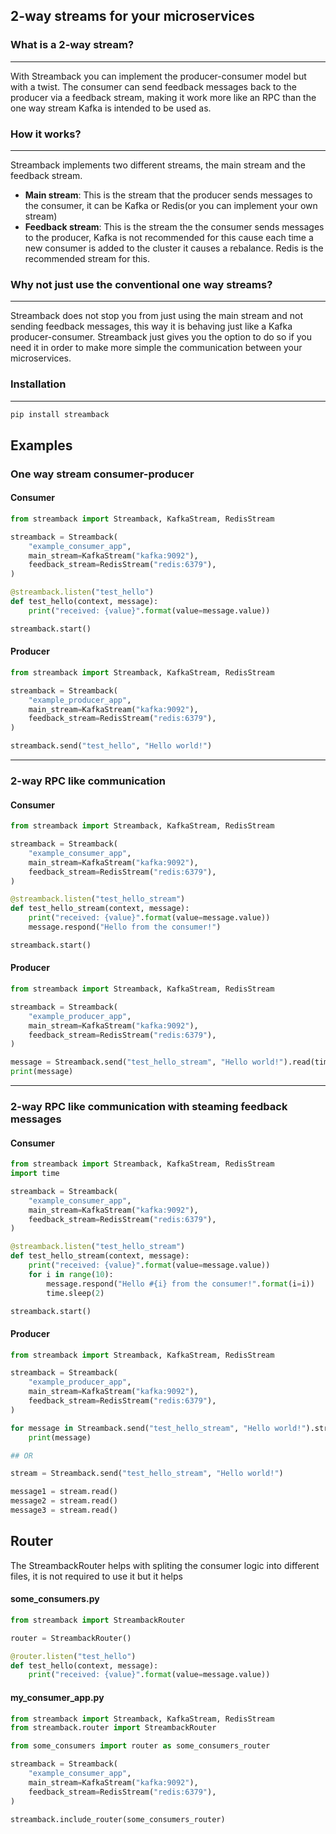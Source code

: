 ## 2-way streams for your microservices

### What is a 2-way stream?

----

With Streamback you can implement the producer-consumer model but with a twist. The consumer can
send feedback messages back to the producer via a feedback stream, making it work more like an RPC than the one way stream Kafka is
intended to be used as.


### How it works?

----
Streamback implements two different streams, the main stream and the feedback stream.

- **Main stream**: This is the stream that the producer sends messages to the consumer, it can be Kafka or Redis(or you can
  implement your own stream)
- **Feedback stream**: This is the stream the the consumer sends messages to the producer, Kafka is not recommended for this
  cause each time a new consumer is added to the cluster it causes a rebalance. Redis is the recommended stream for
  this.


### Why not just use the conventional one way streams?

----

Streamback does not stop you from just using the main stream and not sending feedback messages, this way it is behaving just like a Kafka producer-consumer. Streamback just gives
you the option to do so if you need it in order to make more simple the communication between your microservices. 


### Installation

----

```bash
pip install streamback
```

## Examples

### One way stream consumer-producer

#### Consumer

```python
from streamback import Streamback, KafkaStream, RedisStream

streamback = Streamback(
    "example_consumer_app",
    main_stream=KafkaStream("kafka:9092"),
    feedback_stream=RedisStream("redis:6379"),
)

@streamback.listen("test_hello")
def test_hello(context, message):
    print("received: {value}".format(value=message.value))

streamback.start()
```

#### Producer

```python
from streamback import Streamback, KafkaStream, RedisStream

streamback = Streamback(
    "example_producer_app",
    main_stream=KafkaStream("kafka:9092"),
    feedback_stream=RedisStream("redis:6379"),
)

streamback.send("test_hello", "Hello world!")
```

----

### 2-way RPC like communication
#### Consumer

```python
from streamback import Streamback, KafkaStream, RedisStream

streamback = Streamback(
    "example_consumer_app",
    main_stream=KafkaStream("kafka:9092"),
    feedback_stream=RedisStream("redis:6379"),
)

@streamback.listen("test_hello_stream")
def test_hello_stream(context, message):
    print("received: {value}".format(value=message.value))
    message.respond("Hello from the consumer!")

streamback.start()
```

#### Producer

```python
from streamback import Streamback, KafkaStream, RedisStream

streamback = Streamback(
    "example_producer_app",
    main_stream=KafkaStream("kafka:9092"),
    feedback_stream=RedisStream("redis:6379"),
)

message = Streamback.send("test_hello_stream", "Hello world!").read(timeout=10)
print(message)
```

---

### 2-way RPC like communication with steaming feedback messages
#### Consumer

```python
from streamback import Streamback, KafkaStream, RedisStream
import time

streamback = Streamback(
    "example_consumer_app",
    main_stream=KafkaStream("kafka:9092"),
    feedback_stream=RedisStream("redis:6379"),
)

@streamback.listen("test_hello_stream")
def test_hello_stream(context, message):
    print("received: {value}".format(value=message.value))
    for i in range(10):
        message.respond("Hello #{i} from the consumer!".format(i=i))
        time.sleep(2)

streamback.start()
```

#### Producer

```python
from streamback import Streamback, KafkaStream, RedisStream

streamback = Streamback(
    "example_producer_app",
    main_stream=KafkaStream("kafka:9092"),
    feedback_stream=RedisStream("redis:6379"),
)

for message in Streamback.send("test_hello_stream", "Hello world!").stream():
    print(message)

## OR

stream = Streamback.send("test_hello_stream", "Hello world!")

message1 = stream.read()
message2 = stream.read()
message3 = stream.read()
```


## Router
The StreambackRouter helps with spliting the consumer logic into different files, it is not required to use it but it helps

#### some_consumers.py
```python
from streamback import StreambackRouter

router = StreambackRouter()

@router.listen("test_hello")
def test_hello(context, message):
    print("received: {value}".format(value=message.value))
```


#### my_consumer_app.py
```python
from streamback import Streamback, KafkaStream, RedisStream
from streamback.router import StreambackRouter

from some_consumers import router as some_consumers_router

streamback = Streamback(
    "example_consumer_app",
    main_stream=KafkaStream("kafka:9092"),
    feedback_stream=RedisStream("redis:6379"),
)

streamback.include_router(some_consumers_router)
```
